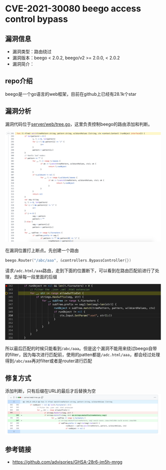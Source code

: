 # CVE-2021-30080 beego access control bypass

## 漏洞信息
- 漏洞类型：路由绕过
- 漏洞版本：beego < 2.0.2, beego/v2 >= 2.0.0, < 2.0.2
- 漏洞简介：

## repo介绍
beego是一个go语言的web框架，目前在github上已经有28.1k个star

## 漏洞分析
漏洞代码位于[server/web/tree.go](https://github.com/beego/beego/blob/develop/server/web/tree.go#L292)，这里负责控制beego的路由添加和判断。

![image](images/3.png)

在漏洞位置打上断点。先创建一个路由
```go
beego.Router("/abc/aaa", &controllers.BypassController{})
```
请求`/adc.html/aaa`路由，走到下面的位置断下，可以看到在路由匹配前进行了处理，去掉每一段里面的后缀

![image](images/1.png)

所以最后匹配的时候只能看到`/abc/aaa`。但是这个漏洞不能用来绕过beego自带的filter，因为每次进行匹配前，使用的patten都是`/adc.html/aaa`，都会经过处理得到`/abc/aaa`再对filter或者是router进行匹配

## 修复方式
添加判断，只有后缀在URL的最后才后替换为空
![image](images/2.png)

## 参考链接
- https://github.com/advisories/GHSA-28r6-jm5h-mrgg
